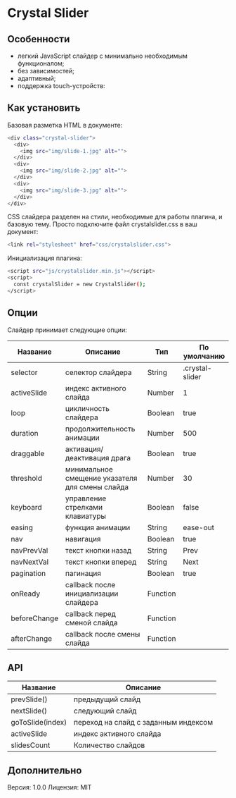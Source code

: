 # Crystal Slider

## Особенности

- легкий JavaScript слайдер с минимально необходимым функционалом;
- без зависимостей;
- адаптивный;
- поддержка touch-устройств:

## Как установить

Базовая разметка HTML в документе:

```sh
<div class="crystal-slider">
  <div>
    <img src="img/slide-1.jpg" alt="">
  </div>
  <div>
    <img src="img/slide-2.jpg" alt="">
  </div>
  <div>
    <img src="img/slide-3.jpg" alt="">
  </div>
</div>
```

CSS слайдера разделен на стили, необходимые для работы плагина, и базовую тему. Просто подключите файл crystalslider.css в ваш документ:

```sh
<link rel="stylesheet" href="css/crystalslider.css">
```

Инициализация плагина:

```sh
<script src="js/crystalslider.min.js"></script>
<script>
  const crystalSlider = new CrystalSlider();
</script>
```

## Опции

Слайдер принимает следующие опции:

| Название | Описание | Тип | По умолчанию |
| ------ | ------ | ------ | ------ |
| selector | селектор слайдера | String | .crystal-slider |
| activeSlide | индекс активного слайда | Number | 1 |
| loop | цикличность слайдера | Boolean | true |
| duration | продолжительность анимации | Number | 500 |
| draggable | активация/деактивация драга | Boolean | true |
| threshold | минимальное смещение указателя для смены слайда | Number | 30 |
| keyboard | управление стрелками клавиатуры | Boolean | false |
| easing | функция анимации | String | ease-out |
| nav | навигация | Boolean | true |
| navPrevVal | текст кнопки назад | String | Prev |
| navNextVal | текст кнопки вперед | String | Next |
| pagination | пагинация | Boolean | true |
| onReady | callback после инициализации слайдера | Function | |
| beforeChange | callback перед сменой слайда | Function | |
| afterChange | callback после смены слайда | Function | |

## API

| Название | Описание |
| ------ | ------ |
| prevSlide() | предыдущий слайд |
| nextSlide() | следующий слайд |
| goToSlide(index) | переход на слайд с заданным индексом |
| activeSlide | индекс активного слайда |
| slidesCount | Количество слайдов |

## Дополнительно

Версия: 1.0.0
Лицензия: MIT

